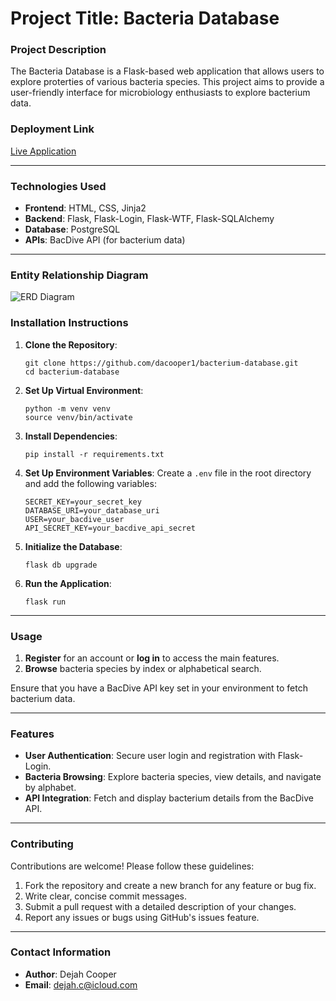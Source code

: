 # Project Title: Bacteria Database

### Project Description

The Bacteria Database is a Flask-based web application that allows users to explore proterties of various bacteria species. This project aims to provide a user-friendly interface for microbiology enthusiasts to explore bacterium data.

### Deployment Link

[Live Application](https://bacteria-database.onrender.com)

---

### Technologies Used

- **Frontend**: HTML, CSS, Jinja2
- **Backend**: Flask, Flask-Login, Flask-WTF, Flask-SQLAlchemy
- **Database**: PostgreSQL
- **APIs**: BacDive API (for bacterium data)

---

### Entity Relationship Diagram

![ERD Diagram](/capstone-project-one-9f2151c318294e76936126364eb9e232/erd_diagram.pngerd_diagram.png)

### Installation Instructions

1. **Clone the Repository**:

   ```
   git clone https://github.com/dacooper1/bacterium-database.git
   cd bacterium-database
   ```

2. **Set Up Virtual Environment**:

   ```
   python -m venv venv
   source venv/bin/activate
   ```

3. **Install Dependencies**:

   ```
   pip install -r requirements.txt
   ```

4. **Set Up Environment Variables**:
   Create a `.env` file in the root directory and add the following variables:

   ```
   SECRET_KEY=your_secret_key
   DATABASE_URI=your_database_uri
   USER=your_bacdive_user
   API_SECRET_KEY=your_bacdive_api_secret
   ```

5. **Initialize the Database**:

   ```
   flask db upgrade
   ```

6. **Run the Application**:
   ```
   flask run
   ```

---

### Usage

1. **Register** for an account or **log in** to access the main features.
2. **Browse** bacteria species by index or alphabetical search.

Ensure that you have a BacDive API key set in your environment to fetch bacterium data.

---

### Features

- **User Authentication**: Secure user login and registration with Flask-Login.
- **Bacteria Browsing**: Explore bacteria species, view details, and navigate by alphabet.
- **API Integration**: Fetch and display bacterium details from the BacDive API.

---

### Contributing

Contributions are welcome! Please follow these guidelines:

1. Fork the repository and create a new branch for any feature or bug fix.
2. Write clear, concise commit messages.
3. Submit a pull request with a detailed description of your changes.
4. Report any issues or bugs using GitHub's issues feature.

---

### Contact Information

- **Author**: Dejah Cooper
- **Email**: dejah.c@icloud.com

